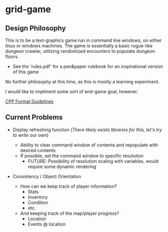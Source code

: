 # grid-game

## Design Philosophy

This is to be a text-graphics game run in command line windows, on either linux or windows machines.
The game is essentially a basic rogue-like dungeon crawler, utilizing randomized encounters to populate dungeon floors.
- See the 'rules.pdf' for a pen&paper rulebook for an inspirational version of this game

No further philosophy at this time, as this is mostly a learning experiment.

I would like to impliment some sort of end-game goal, however.

[CPP Format Guidelines](https://github.com/frawst/grid-game)

## Current Problems

- Display refreshing function (*There likely exists libraries for this, let's try to write our own*)
  - Ability to clear command window of contents and repopulate with desired contents
  - If possible, set the command window to specific resolution
    - FUTURE: Possibility of resolution scaling with variables, would require some dynamic rendering

- Consistency / Object Orientation
  - How can we keep track of player information?
    - Stats
    - Inventory
    - Condition
    - etc.
  - And keeping track of the map/player progress?
    - Location
    - Events @ location
